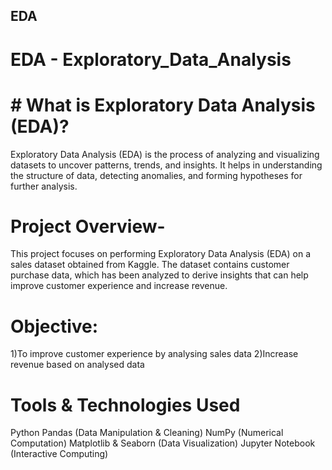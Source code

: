 ## EDA
# EDA - Exploratory_Data_Analysis

# # What is Exploratory Data Analysis (EDA)?

Exploratory Data Analysis (EDA) is the process of analyzing and visualizing datasets to uncover patterns, trends, and insights. It helps in understanding the structure of data, detecting anomalies, and forming hypotheses for further analysis.

# Project Overview-

This project focuses on performing Exploratory Data Analysis (EDA) on a sales dataset obtained from Kaggle. The dataset contains customer purchase data, which has been analyzed to derive insights that can help improve customer experience and increase revenue.

# Objective:
1)To improve customer experience by analysing sales data 
2)Increase revenue based on analysed data

# Tools & Technologies Used

Python
Pandas (Data Manipulation & Cleaning)
NumPy (Numerical Computation)
Matplotlib & Seaborn (Data Visualization)
Jupyter Notebook (Interactive Computing)
